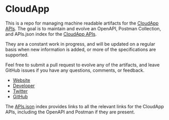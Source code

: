 # CloudAppThis is a repo for managing machine readable artifacts for the [CloudApp APIs](http://getcloudapp.com/). The goal is to maintain and evolve an OpenAPI, Postman Collection, and APIs.json index for the [CloudApp APIs](http://getcloudapp.com/).They are a constant work in progress, and will be updated on a regular basis when new information is added, or more of the specifications are supported.Feel free to submit a pull request to evolve any of the artifacts, and leave GitHub issues if you have any questions, comments, or feedback.- [Website](http://getcloudapp.com/)- [Developer](http://getcloudapp.com/)- [Twitter](https://twitter.com/cloudapp)- [GitHub](https://github.com/cloudapp)The [APIs.json](https://github.com/api-evangelist/cloudapp/blob/master/apis.json) index provides links to all the relevant links for the CloudApp APIs, including the OpenAPI and Postman if they are present.